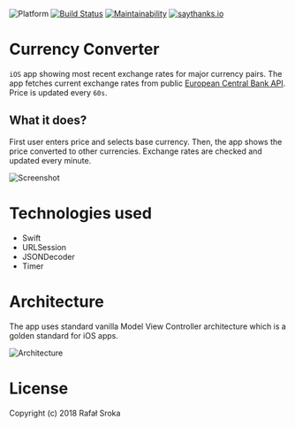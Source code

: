 ![Platform](https://img.shields.io/badge/platform-ios-lightgrey.svg)
[![Build Status](https://travis-ci.org/r3econ/currency-converter-ios.svg?branch=master)](https://travis-ci.org/r3econ/currency-converter-ios)
[![Maintainability](https://api.codeclimate.com/v1/badges/990eaadfc25a0421a60d/maintainability)](https://codeclimate.com/github/r3econ/currency-converter-ios/maintainability)
[![saythanks.io](https://img.shields.io/badge/saythanks.io-now-1EAEDB.svg)](https://saythanks.io/to/r3econ)

# Currency Converter

`iOS` app showing most recent exchange rates for major currency pairs. The app fetches current exchange rates from public [European Central Bank API](https://exchangeratesapi.io/). Price is updated every `60s`.

## What it does?
First user enters price and selects base currency. Then, the app shows the price converted to other currencies.
Exchange rates are checked and updated every minute.

![Screenshot](https://i.imgur.com/hoMzGimh.png)

# Technologies used
- Swift
- URLSession
- JSONDecoder
- Timer

# Architecture

The app uses standard vanilla Model View Controller architecture which is a golden standard for iOS apps.

![Architecture](https://i.imgur.com/GJq0tXT.png)

# License

Copyright (c) 2018 Rafał Sroka
